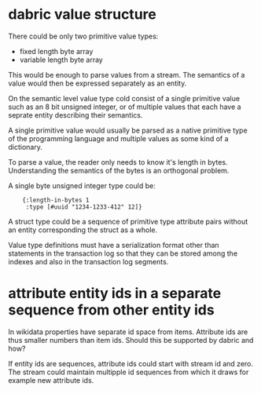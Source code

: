 # dabric value structure
There could be only two primitive value types:
- fixed length byte array
- variable length byte array

This would be enough to parse values from a stream. The semantics of a value would then be expressed separately as an entity.

On the semantic level value type cold consist of a single primitive value such as an 8 bit unsigned integer, or of multiple values that each have a seprate entity describing their semantics.

A single primitive value would usually be parsed as a native primitive type of the programming language and multiple values as some kind of a dictionary.

To parse a value, the reader only needs to know it's length in bytes. Understanding the semantics of the bytes is an orthogonal problem.

A single byte unsigned integer type could be:

```
    {:length-in-bytes 1
     :type [#uuid "1234-1233-412" 12]}
```

A struct type could be a sequence of primitive type attribute pairs without an entity corresponding the struct as a whole.

Value type definitions must have a serialization format other than statements in the transaction log so that they can be stored among the indexes and also in the transaction log segments.

# attribute entity ids in a separate sequence from other entity ids
In wikidata properties have separate id space from items. Attribute ids are thus smaller numbers than item ids. Should this be supported by dabric and how?

If entity ids are sequences, attribute ids could start with stream id and zero. The stream could maintain multipple id sequences from which it draws for example new attribute ids.
